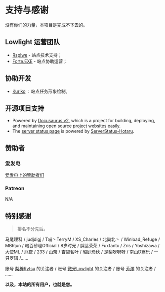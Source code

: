 # 支持与感谢

没有你们的力量，本项目是完成不下去的。

## Lowlight 运营团队

- [Rsplwe](https://github.com/Rsplwe) - 站点技术支持；
- [Forte.EXE](https://github.com/ForteEXE) - 站点协助运营；

## 协助开发

- [Kuriko](https://space.bilibili.com/7847180) ：站点任务形象绘制。

## 开源项目支持

- Powered by [Docusaurus v2](https://github.com/facebook/docusaurus), which is a project for building, deploying, and maintaining open source project websites easily.
- The [server status page](https://status.lowi.ro/status/) is powered by [ServerStatus-Hotaru](https://github.com/cokemine/ServerStatus-Hotaru).

## 赞助者

### 爱发电

[爱发电上的赞助者们](https://afdian.net/@toyamaworks?tab=sponsor)

### Patreon

N/A

## 特别感谢

> 排名不分先后。

马尾理科 / judjdigj / T喵丶TerryM / XS_Charles / 北巢北丶 / Winload_Refuge / MBRjun / 暗百砂理Official / 8岁时光 / 胖达荣荣 / Fuxfantx / Zris / Yoshizawa / 大使ML / 厄夜 / 233 / 山奈 / 杏碧茗叶 / 昭庭玲秋 / 是梨呀呀呀 / 南山D鸢乐 / 一只罗辑 /……

账号 [梨梓Rytsu](https://space.bilibili.com/5899551/dynamic) 的关注者 / 账号 [微光Lowlight](https://space.bilibili.com/319171871) 的关注者 / 账号 [芳澤](https://space.bilibili.com/299364/dynamic) 的关注者 / ……

**以及，本站的所有用户，也就是您。**

